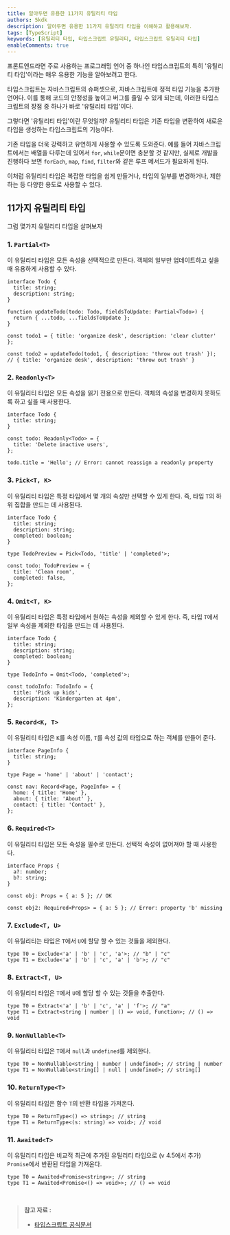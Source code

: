 ```yaml
---
title: 알아두면 유용한 11가지 유틸리티 타입
authors: 5kdk
description: 알아두면 유용한 11가지 유틸리티 타입을 이해하고 활용해보자.
tags: [TypeScript]
keywords: [유틸리티 타입, 타입스크립트 유틸리티, 타입스크립트 유틸리티 타입]
enableComments: true
---
```


프론트엔드라면 주로 사용하는 프로그래밍 언어 중 하나인 타입스크립트의 특히 '유틸리티 타입'이라는 매우 유용한 기능을 알아보려고 한다.

타입스크립트는 자바스크립트의 슈퍼셋으로, 자바스크립트에 정적 타입 기능을 추가한 언어다. 이를 통해 코드의 안정성을 높이고 버그를 줄일 수 있게 되는데, 이러한 타입스크립트의 장점 중 하나가 바로 '유틸리티 타입'이다.

<!--truncate-->

그렇다면 '유틸리티 타입'이란 무엇일까? 유틸리티 타입은 기존 타입을 변환하여 새로운 타입을 생성하는 타입스크립트의 기능이다.

기존 타입을 더욱 강력하고 유연하게 사용할 수 있도록 도와준다. 예를 들어 자바스크립트에서는 배열을 다루는데 있어서 `for`, `while`문이면 충분할 것 같지만, 실제로 개발을 진행하다 보면 `forEach`, `map`, `find`, `filter`와 같은 루프 메서드가 필요하게 된다.

이처럼 유틸리티 타입은 복잡한 타입을 쉽게 만들거나, 타입의 일부를 변경하거나, 제한하는 등 다양한 용도로 사용할 수 있다.

## 11가지 유틸리티 타입

그럼 몇가지 유틸리티 타입을 살펴보자

### 1. `Partial<T>`

이 유틸리티 타입은 모든 속성을 선택적으로 만든다. 객체의 일부만 업데이트하고 싶을 때 유용하게 사용할 수 있다.

```tsx
interface Todo {
  title: string;
  description: string;
}

function updateTodo(todo: Todo, fieldsToUpdate: Partial<Todo>) {
  return { ...todo, ...fieldsToUpdate };
}

const todo1 = { title: 'organize desk', description: 'clear clutter' };

const todo2 = updateTodo(todo1, { description: 'throw out trash' }); // { title: 'organize desk', description: 'throw out trash' }
```

### 2. `Readonly<T>`

이 유틸리티 타입은 모든 속성을 읽기 전용으로 만든다. 객체의 속성을 변경하지 못하도록 하고 싶을 때 사용한다.

```tsx
interface Todo {
  title: string;
}

const todo: Readonly<Todo> = {
  title: 'Delete inactive users',
};

todo.title = 'Hello'; // Error: cannot reassign a readonly property
```

### 3. `Pick<T, K>`

이 유틸리티 타입은 특정 타입에서 몇 개의 속성만 선택할 수 있게 한다. 즉, 타입 `T`의 하위 집합을 만드는 데 사용된다.

```tsx
interface Todo {
  title: string;
  description: string;
  completed: boolean;
}

type TodoPreview = Pick<Todo, 'title' | 'completed'>;

const todo: TodoPreview = {
  title: 'Clean room',
  completed: false,
};
```

### 4. `Omit<T, K>`

이 유틸리티 타입은 특정 타입에서 원하는 속성을 제외할 수 있게 한다. 즉, 타입 `T`에서 일부 속성을 제외한 타입을 만드는 데 사용된다.

```tsx
interface Todo {
  title: string;
  description: string;
  completed: boolean;
}

type TodoInfo = Omit<Todo, 'completed'>;

const todoInfo: TodoInfo = {
  title: 'Pick up kids',
  description: 'Kindergarten at 4pm',
};
```

### 5. `Record<K, T>`

이 유틸리티 타입은 `K`를 속성 이름, `T`를 속성 값의 타입으로 하는 객체를 만들어 준다.

```tsx
interface PageInfo {
  title: string;
}

type Page = 'home' | 'about' | 'contact';

const nav: Record<Page, PageInfo> = {
  home: { title: 'Home' },
  about: { title: 'About' },
  contact: { title: 'Contact' },
};
```

### 6. `Required<T>`

이 유틸리티 타입은 모든 속성을 필수로 만든다. 선택적 속성이 없어져야 할 때 사용한다.

```tsx
interface Props {
  a?: number;
  b?: string;
}

const obj: Props = { a: 5 }; // OK

const obj2: Required<Props> = { a: 5 }; // Error: property 'b' missing
```

### 7. `Exclude<T, U>`

이 유틸리티는 타입은 `T`에서 `U`에 할당 할 수 있는 것들을 제외한다.

```tsx
type T0 = Exclude<'a' | 'b' | 'c', 'a'>; // "b" | "c"
type T1 = Exclude<'a' | 'b' | 'c', 'a' | 'b'>; // "c"
```

### 8. `Extract<T, U>`

이 유틸리티 타입은 `T`에서 `U`에 할당 할 수 있는 것들을 추출한다.

```tsx
type T0 = Extract<'a' | 'b' | 'c', 'a' | 'f'>; // "a"
type T1 = Extract<string | number | () => void, Function>; // () => void
```

### 9. `NonNullable<T>`

이 유틸리티 타입은 `T`에서 `null`과 `undefined`를 제외한다.

```tsx
type T0 = NonNullable<string | number | undefined>; // string | number
type T1 = NonNullable<string[] | null | undefined>; // string[]
```

### 10. `ReturnType<T>`

이 유틸리티 타입은 함수 `T`의 반환 타입을 가져온다.

```tsx
type T0 = ReturnType<() => string>; // string
type T1 = ReturnType<(s: string) => void>; // void
```

### 11. `Awaited<T>`

이 유틸리티 타입은 비교적 최근에 추가된 유틸리티 타입으로 (v 4.5에서 추가) `Promise`에서 반환된 타입을 가져온다.

```tsx
type T0 = Awaited<Promise<string>>; // string
type T1 = Awaited<Promise<() => void>>; // () => void
```

<br />

> **참고 자료 :**
>
> - [타입스크립트 공식문서](https://www.typescriptlang.org/docs/handbook/utility-types.html)
